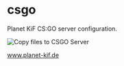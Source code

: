 # csgo
Planet KiF CS:GO server configuration.

![Copy files to CSGO Server](https://github.com/PlanetKiF/csgo/workflows/Copy%20files%20to%20CSGO%20Server/badge.svg)

www.planet-kif.de
